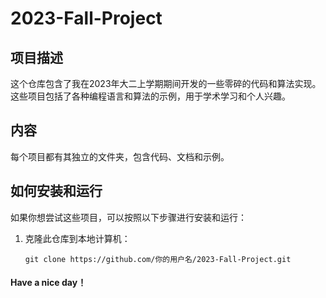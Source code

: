 # 2023-Fall-Project

## 项目描述

这个仓库包含了我在2023年大二上学期期间开发的一些零碎的代码和算法实现。这些项目包括了各种编程语言和算法的示例，用于学术学习和个人兴趣。

## 内容

每个项目都有其独立的文件夹，包含代码、文档和示例。

## 如何安装和运行

如果你想尝试这些项目，可以按照以下步骤进行安装和运行：

1. 克隆此仓库到本地计算机：

   ```shell
   git clone https://github.com/你的用户名/2023-Fall-Project.git

#### Have a nice day！
